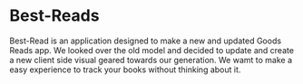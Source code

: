 # Best-Reads

Best-Read is an application designed to make a new and updated Goods Reads app. We looked over the old model and decided to update and create a new client side visual geared towards our generation. We wamt to make a easy experience to track your books without thinking about it.